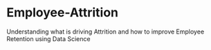 # Employee-Attrition
Understanding what is driving Attrition and how to improve Employee Retention using Data Science
